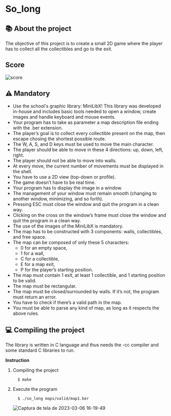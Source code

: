 # So_long
## :books: About the project
The objective of this project is to create a small 2D game where the player has to collect all the collectibles and go to the exit.

## Score
![score](https://user-images.githubusercontent.com/106436743/223164850-a35c44c1-c885-4e89-aa07-1a066dd5594e.jpg)

## :warning: Mandatory
* Use the school's graphic library: MiniLibX! This library was developed in-house and includes basic tools needed to open a window, create images and handle keyboard and mouse events.
* Your program has to take as parameter a map description file ending with the .ber extension.
* The player’s goal is to collect every collectible present on the map, then escape chosing the shortest possible route.
* The W, A, S, and D keys must be used to move the main character.
* The player should be able to move in these 4 directions: up, down, left, right.
* The player should not be able to move into walls.
* At every move, the current number of movements must be displayed in the shell.
* You have to use a 2D view (top-down or profile).
* The game doesn’t have to be real time.
* Your program has to display the image in a window.
* The management of your window must remain smooth (changing to another window, minimizing, and so forth).
* Pressing ESC must close the window and quit the program in a clean way.
* Clicking on the cross on the window’s frame must close the window and quit the program in a clean way.
* The use of the images of the MiniLibX is mandatory.
* The map has to be constructed with 3 components: walls, collectibles, and free space.
* The map can be composed of only these 5 characters:
  - 0 for an empty space,
  - 1 for a wall,
  - C for a collectible,
  - E for a map exit,
  - P for the player’s starting position.
* The map must contain 1 exit, at least 1 collectible, and 1 starting position to be valid.
* The map must be rectangular.
* The map must be closed/surrounded by walls. If it’s not, the program must return an error.
* You have to check if there’s a valid path in the map.
* You must be able to parse any kind of map, as long as it respects the above rules.

## :computer: Compiling the project
The library is written in C language and thus needs the -cc compiler and some standard C libraries to run.

**Instruction**
1. Compiling the project

         $ make

2. Execute the program

         $ ./so_long maps/valid/map1.ber

     ![Captura de tela de 2023-03-06 16-19-49](https://user-images.githubusercontent.com/106436743/223169151-03c1eb77-92cc-4940-a878-5aeaf1cbdb20.png)
     
